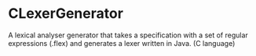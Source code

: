 # CLexerGenerator
A lexical analyser generator that takes a specification with a set of regular expressions (.flex) and generates a lexer written in Java. (C language)
